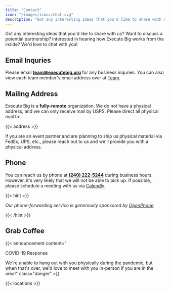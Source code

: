 ```yaml
---
title: "Contact"
icon: "/images/icons/chat.svg"
description: "Got any interesting ideas that you'd like to share with us? Want to discuss a potential partnership? Interested in hearing how Execute Big works from the inside? We'd love to chat with you!"
---
```


Got any interesting ideas that you'd like to share with us? Want to discuss a potential partnership? Interested in hearing how Execute Big works from the inside? We'd love to chat with you!

## Email Inquries

Please email **team@executebig.org** for any business inquries. You can also view each team member's email address over at [Team](/team).

## Mailing Address

Execute Big is a **fully-remote** organization. We do not have a physical address, and we can only receive mail by USPS. Please direct all physical mail to: 

{{< address >}}

If you are an event partner and are planning to ship us physical material via FedEx, UPS, etc., please reach out to us and we'll provide you with a physical address. 

## Phone

You can reach us by phone at **[(240) 222-5244](tel:+12402225244)** during business hours. However, it's very likely that we will not be able to pick up. If possible, please schedule a meeting with us via [Calendly](https://calendly.com/itsmingjie/chat).

{{< hint >}}
<p><i>Our phone-forwarding service is generously sponsored by <a href="https://www.openphone.co/" target="_blank">OpenPhone</a>.</i></p>
{{< /hint >}}

## Grab Coffee

<!-- Announcement Block -->
{{< announcement content="<p class='title'>COVID-19 Response</p>We're unable to hang out with you physically during the pandemic, but when that's over, we'd love to meet with you in-person if you are in the area!" class="danger" >}}

{{< locations >}}